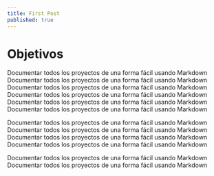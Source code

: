 ```yaml
---
title: First Post
published: true
---
```



# Objetivos

Documentar todos los proyectos de una forma fácil usando Markdown
Documentar todos los proyectos de una forma fácil usando Markdown
Documentar todos los proyectos de una forma fácil usando Markdown
Documentar todos los proyectos de una forma fácil usando Markdown
Documentar todos los proyectos de una forma fácil usando Markdown
Documentar todos los proyectos de una forma fácil usando Markdown


Documentar todos los proyectos de una forma fácil usando Markdown
Documentar todos los proyectos de una forma fácil usando Markdown
Documentar todos los proyectos de una forma fácil usando Markdown
Documentar todos los proyectos de una forma fácil usando Markdown

Documentar todos los proyectos de una forma fácil usando Markdown
Documentar todos los proyectos de una forma fácil usando Markdown